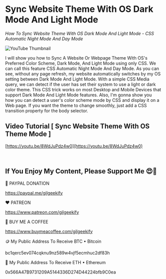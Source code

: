 # Sync Website Theme With OS Dark Mode And Light Mode

_How To Sync Website Theme With OS Dark Mode And Light Mode - CSS Automatic Night Mode And Day Mode_

![YouTube Thumbnail](https://raw.githubusercontent.com/saeedkohansal/Vanilla-JavaScript-Infinite-Scroll-HTML-CSS-JS/main/image/Vanilla-JavaScript-Infinite-Scroll-HTML-CSS-JS.pngs "YouTube Thumbnail")

I will show you how to Sync A Website Or Webpage Theme With OS's Preferred Color Scheme, Dark Mode, And Light Mode using only CSS. We can call this feature CSS Automatic Night Mode And Day Mode. As you can see, without any page refresh, my website automatically switches by my OS setting between Dark Mode And Light Mode. With a simple CSS Media query, we can detect if the user has set their system to use a light or dark color theme. This CSS trick works on most Desktop and Mobile Devices that support Dark Mode And Light Mode features. Also, I'm gonna show you how you can detect a user's color scheme mode by CSS and display it on a Web page. If you want the theme to change smoothly, just add a CSS transition property for the body selector.

## Video Tutorial [ Sync Website Theme With OS Theme Mode ]
[https://youtu.be/8WdJuPdz4w0](https://youtu.be/8WdJuPdz4w0)

 

## If You Enjoy My Content, Please Support Me 😍🙏

💙 PAYPAL DONATION

https://paypal.me/gilgeekify

❤️ PATREON

https://www.patreon.com/gilgeekify

💛 BUY ME A COFFEE

https://www.buymeacoffee.com/gilgeekify

🪙 My Public Address To Receive BTC • Bitcoin

bc1qerc5ev074cqknu9nz589w4vjf5ecmhuc2df83h

🥈 My Public Address To Receive ETH • Ethereum

0x566A47B9731209A5144336D274D44224bfb9C0ea
